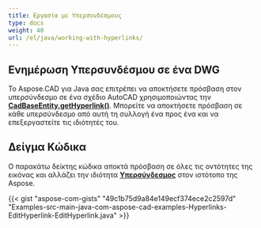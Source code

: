 ```yaml
---
title: Εργασία με Υπερσυνδέσμους
type: docs
weight: 40
url: /el/java/working-with-hyperlinks/
---
```


## **Ενημέρωση Υπερσυνδέσμου σε ένα DWG**

Το Aspose.CAD για Java σας επιτρέπει να αποκτήσετε πρόσβαση στον υπερσύνδεσμο σε ένα σχέδιο AutoCAD χρησιμοποιώντας την [**CadBaseEntity.getHyperlink()**](https://reference.aspose.com/cad/java/com.aspose.cad.fileformats.cad.cadobjects/CadBaseEntity#getHyperlink--). Μπορείτε να αποκτήσετε πρόσβαση σε κάθε υπερσύνδεσμο από αυτή τη συλλογή ένα προς ένα και να επεξεργαστείτε τις ιδιότητές του.

## Δείγμα Κώδικα

Ο παρακάτω δείκτης κώδικα αποκτά πρόσβαση σε όλες τις οντότητες της εικόνας και αλλάζει την ιδιότητα [**Υπερσύνδεσμος**](https://reference.aspose.com/cad/java/com.aspose.cad.fileformats.cad.cadobjects/CadBaseEntity#setHyperlink-java.lang.String-) στον ιστότοπο της Aspose.

{{< gist "aspose-com-gists" "49c1b75d9a84e149ecf374ece2c2597d" "Examples-src-main-java-com-aspose-cad-examples-Hyperlinks-EditHyperlink-EditHyperlink.java" >}}
